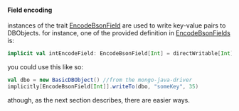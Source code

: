 #### Field encoding

instances of the trait [EncodeBsonField][] are used to write key-value pairs to DBObjects.
for instance, one of the provided definition in [EncodeBsonFields][] is:

```scala
implicit val intEncodeField: EncodeBsonField[Int] = directWritable[Int]
```

you could use this like so:

```scala
val dbo = new BasicDBObject() //from the mongo-java-driver
implicitly[EncodeBsonField[Int]].writeTo(dbo, "someKey", 35)
```

athough, as the next section describes, there are easier ways.

[EncodeBsonField]: latest/api/#io.github.raptros.bson.EncodeBsonField
[EncodeBsonFields]: latest/api/#io.github.raptros.bson.EncodeBsonFields
